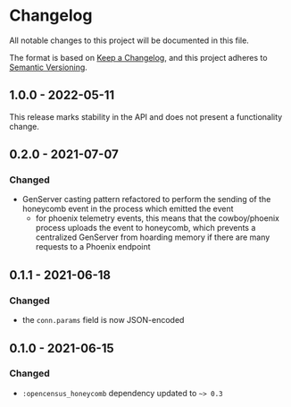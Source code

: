 # Changelog

All notable changes to this project will be documented in this file.

The format is based on [Keep a
Changelog](https://keepachangelog.com/en/1.0.0/), and this project adheres to
[Semantic Versioning](https://semver.org/spec/v2.0.0.html).

## 1.0.0 - 2022-05-11

This release marks stability in the API and does not present a functionality
change.

## 0.2.0 - 2021-07-07

### Changed

- GenServer casting pattern refactored to perform the sending of the honeycomb
  event in the process which emitted the event
    - for phoenix telemetry events, this means that the cowboy/phoenix process
      uploads the event to honeycomb, which prevents a centralized GenServer
      from hoarding memory if there are many requests to a Phoenix endpoint

## 0.1.1 - 2021-06-18

### Changed

- the `conn.params` field is now JSON-encoded

## 0.1.0 - 2021-06-15

### Changed

- `:opencensus_honeycomb` dependency updated to `~> 0.3`
